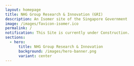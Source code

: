 ```yaml
---
layout: homepage
title: NHG Group Research & Innovation (GRI)
description: An Isomer site of the Singapore Government
image: /images/favicon-isomer.ico
permalink: /
notification: This Site is currently under Construction.
sections:
  - hero:
      title: NHG Group Research & Innovation
      background: /images/hero-banner.png
      variant: center
---
```

